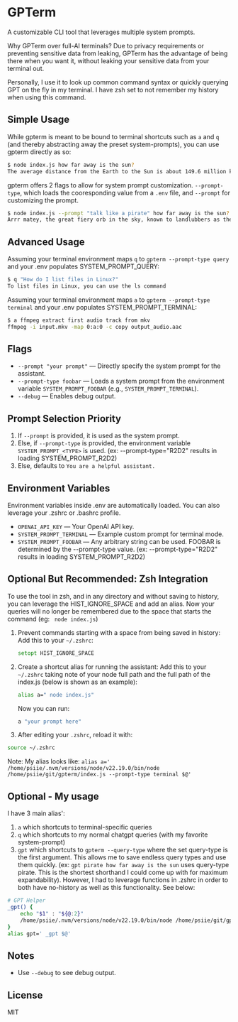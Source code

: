 # GPTerm
A customizable CLI tool that leverages multiple system prompts.

Why GPTerm over full-AI terminals? Due to privacy requirements or preventing sensitive data from leaking, GPTerm has the advantage of being there when you want it, without leaking your sensitive data from your terminal out. 

Personally, I use it to look up common command syntax or quickly querying GPT on the fly in my terminal. I have zsh set to not remember my history when using this command.

## Simple Usage
While gpterm is meant to be bound to terminal shortcuts such as `a` and `q` (and thereby abstracting away the preset system-prompts), you can use gpterm directly as so:

```bash
$ node index.js how far away is the sun?
The average distance from the Earth to the Sun is about 149.6 million kilometers. This distance is also referred to as one astronomical unit (AU), which is a standard measurement used in astronomy to describe distances within our solar system.
```

gpterm offers 2 flags to allow for system prompt customization. `--prompt-type`, which loads the cooresponding value from a `.env` file, and `--prompt` for customizing the prompt.

```bash
$ node index.js --prompt "talk like a pirate" how far away is the sun?
Arrr matey, the great fiery orb in the sky, known to landlubbers as the Sun, be about 93 million miles away, or roughly 150 million kilometers for those who be countin' in metric. That's near enough to keep our planet warm and bright, yet far enough to keep our sails from catchin' fire! Savvy? 🌞
```

## Advanced Usage
Assuming your terminal environment maps `q` to `gpterm --prompt-type query` and your .env populates SYSTEM_PROMPT_QUERY:
```bash
$ q "How do I list files in Linux?"
To list files in Linux, you can use the ls command
```

Assuming your terminal environment maps `a` to `gpterm --prompt-type terminal` and your .env populates SYSTEM_PROMPT_TERMINAL:
```bash
$ a ffmpeg extract first audio track from mkv
ffmpeg -i input.mkv -map 0:a:0 -c copy output_audio.aac
```

## Flags
- `--prompt "your prompt"` — Directly specify the system prompt for the assistant.
- `--prompt-type foobar` — Loads a system prompt from the environment variable `SYSTEM_PROMPT_FOOBAR` (e.g., `SYSTEM_PROMPT_TERMINAL`).
- `--debug` — Enables debug output.

## Prompt Selection Priority
1. If `--prompt` is provided, it is used as the system prompt.
2. Else, if `--prompt-type` is provided, the environment variable `SYSTEM_PROMPT_<TYPE>` is used. (ex: --prompt-type="R2D2" results in loading SYSTEM_PROMPT_R2D2)
3. Else, defaults to `You are a helpful assistant.`

## Environment Variables
Environment variables inside .env are automatically loaded. You can also leverage your .zshrc or .bashrc profile.
- `OPENAI_API_KEY` — Your OpenAI API key.
- `SYSTEM_PROMPT_TERMINAL` — Example custom prompt for terminal mode.
- `SYSTEM_PROMPT_FOOBAR` — Any arbitrary string can be used. FOOBAR is determined by the --prompt-type value. (ex: --prompt-type="R2D2" results in loading SYSTEM_PROMPT_R2D2)

## Optional But Recommended: Zsh Integration
To use the tool in zsh, and in any directory and without saving to history, you can leverage the HIST_IGNORE_SPACE and add an alias. Now your queries will no longer be remembered due to the space that starts the command (eg: ` node index.js`)

1. Prevent commands starting with a space from being saved in history:
   Add this to your `~/.zshrc`:
   ```zsh
   setopt HIST_IGNORE_SPACE
   ```
2. Create a shortcut alias for running the assistant:
   Add this to your `~/.zshrc` taking note of your node full path and the full path of the index.js (below is shown as an example):
   ```zsh
   alias a=" node index.js"
   ```
   Now you can run:
   ```bash
   a "your prompt here"
   ```
3. After editing your `.zshrc`, reload it with:
```bash
source ~/.zshrc
```

Note: My alias looks like: `alias a=' /home/psiie/.nvm/versions/node/v22.19.0/bin/node /home/psiie/git/gpterm/index.js --prompt-type terminal $@'`

## Optional - My usage
I have 3 main alias':
1. `a` which shortcuts to terminal-specific queries
2. `q` which shortcuts to my normal chatgpt queries (with my favorite system-prompt)
3. `gpt` which shortcuts to `gpterm --query-type` where the set query-type is the first argument. This allows me to save endless query types and use them quickly. (ex: `gpt pirate how far away is the sun` uses query-type pirate. This is the shortest shorthand I could come up with for maximum expandability). However, I had to leverage functions in .zshrc in order to both have no-history as well as this functionality. See below:

```bash
# GPT Helper
_gpt() {
    echo "$1" : "${@:2}"
    /home/psiie/.nvm/versions/node/v22.19.0/bin/node /home/psiie/git/gpterm/index.js --prompt-type="$1" ${@:2}
}
alias gpt=' _gpt $@'
```

## Notes
- Use `--debug` to see debug output.

## License
MIT
